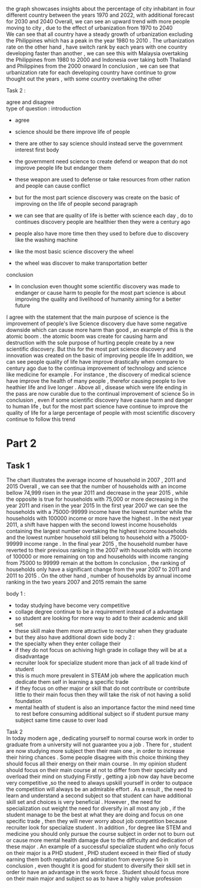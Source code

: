 the graph showcases insights about the percentage of city inhabitant in four different country between the years 1970 and 2022, with additional forecast for 2030 and 2040 
Overall, we can see an upward trend with more people moving to city , 
due to the effect of urbanization 
from  1970 to  2040  
We can see that all country have a steady growth of urbanization excluding the Philippines which has a peak in the year 1980 to 2010 . The urbanization rate on the other hand , have switch rank by each years with one country developing faster than another , we can see this with Malaysia overtaking the Philippines from 1980 to 2000 and Indonesia over taking both Thailand and Philippines from the 2000 onward 
In conclusion , we can see that urbanization rate for each developing country have continue to grow thought out the years ,  with some country  overtaking the other 



Task 2 : 

agree and disagree  
type of question : 
introduction 
- agree 
- science should be there improve life of people 
- there are other to say science should instead serve the government  interest 
first body  

- the government need science to create defend or weapon that do not improve people life but endanger them  
- these  weapon are used to defense or take resources from other nation and people can cause conflict
- but for the most part science discovery was create on the basic of improving on the life of people 
second paragraph 
- we can see that are quality of life is better with science each day , do to continues discovery  people are healthier then they were a century ago 
- people also have more time then they used to before due to discovery like the washing machine 
- like the most basic science discovery the wheel 
- the wheel was discover to make transportation better 

conclusion 
- In conclusion even thought some scientific discovery was made to endanger or cause harm to people for the most part science is about improving the quality and livelihood of humanity aiming for a better future 




I agree with the statement  that the main  purpose of science is the improvement of people's live 
Science discovery due have some negative downside which can cause more harm than good , an example of this is the atomic boom . the atomic boom was create for causing harm and destruction with the sole purpose of hurting people create by a new scientific discovery. But this for the most part science discovery and innovation was created on the basic of improving people life 
In addition, we can see people quality of life have improve drastically when compare to century ago due to the continua improvement of technology and science like medicine for example . For instance , the discovery of medical science have improve the health of many people , therefor causing people to live heathier life and live longer . Above all , disease which were life ending in the pass are now curable due to the continual improvement of science 
So in conclusion , even if some scientific discovery have cause harm and danger to human life , but for the most part science have continue to improve the quality of life for a large percentage of people with most scientific discovery continue to follow this trend  



# Part 2
## Task 1 


The chart illustrates the average income of household in 2007 , 2011 and 2015 
Overall , we can see that the number of households with an income bellow  74,999 risen in the year 2011 and decrease in the year 2015 , while the opposite is true for households with 75,000 or more decreasing in the year 2011 and risen in the year 2015
In the first year 2007 we can see the households with a 75000-99999 income have the lowest number while the households with 100000 income or more have the highest . In the next year 2011, a shift have happen with the second lowest income households containing the largest number overtaking the highest income households and the lowest number household still belong to household with a 75000-99999 income range . In the final year 2015 , the household number have reverted to their previous ranking in the 2007 with households with income of 100000 or more remaining on top and households with income ranging from 75000 to 99999 remain at the bottom
In conclusion , the ranking of households only have a significant change from the year 2007 to 2011 and 2011 to 2015 . On the other hand ,  number of households by annual income ranking  in the two years 2007 and 2015 remain the same 

body 1 : 
- today studying have become very competitive 
- collage degree continue to be a requirement instead of a advantage 
- so student are looking for more way to add to their academic and skill set 
- these skill make them more attractive to recruiter when they graduate 
- but they also have additional down side 
body 2 : 
- the specialty  when they enter collage their 
- if they do not focus on achiving high grade in collage they will be at a disadvantage 
- recruiter look for specialize student more than jack of all trade kind of student 
- this is much more prevalent in STEAM job where the application much dedicate them self in learning a specific trade 
- if they focus on other major or skill that do not contribute or contribute little to their main focus then they will take the risk of not having a solid foundation  
- mental health of student is also an importance factor the mind need time to rest before consuming additional subject so if student pursue many subject same time cause to over load 



Task  2   
In today modern age ,  dedicating yourself to normal course work in order to   graduate from a university will not guarantee you a job . There for , student are now studying more subject then their main one , in order  to increase their hiring chances . Some people disagree with this choice thinking they should focus all their energy on their main course . In my opinion student should focus on their main course at not to differ from their specialty  and overload their mind on studying 
Firstly , getting a job now day have become very competitive ,so the need to always upskill yourself  in order to outpace the competition will always be an admirable effort . As a result , the need to learn and understand a second subject so that student can have additional skill set and choices is very beneficial . 
However , the need for specialization out weight the need for diversify in all most any job , if the student manage to be the best at what they are doing and focus on one specific trade , then   they will never worry about job competition because recruiter look for specialize student . In addition , for degree like STEM and medicine  you should only pursue the course subject in order not to burn out or cause more mental health damage due to the difficulty and dedication of these major . An example of a successful specialize student who only focus on their major is a PHD student , PHD student exceed in their flied of study earning them both reputation and admiration from everyone 
So in conclusion , even thought it is good for student to diversify their skill set in order to have an advantage in the work force . Student should focus more on their main major and subject so as to have a highly value profession 
